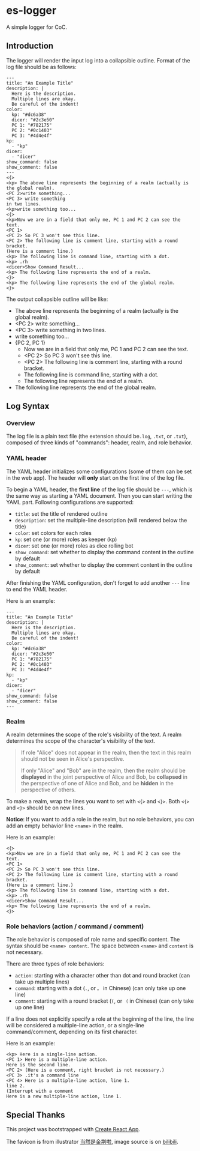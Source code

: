 # es-logger

A simple logger for CoC.

## Introduction

The logger will render the input log into a collapsible outline. Format of the log file should be as follows:

```
---
title: "An Example Title"
description: |
  Here is the description.
  Multiple lines are okay.
  Be careful of the indent!
color:
  kp: "#dc6a38"
  dicer: "#2c3e50"
  PC 1: "#782175"
  PC 2: "#0c1403"
  PC 3: "#4d4e4f"
kp:
  - "kp"
dicer:
  - "dicer"
show_command: false
show_comment: false
---
<{>
<kp> The above line represents the beginning of a realm (actually is the global realm).
<PC 2>write something...
<PC 3> write something
in two lines.
<kp>write something too...
<{>
<kp>Now we are in a field that only me, PC 1 and PC 2 can see the text.
<PC 1>
<PC 2> So PC 3 won't see this line.
<PC 2> The following line is comment line, starting with a round bracket.
(Here is a comment line.)
<kp> The following line is command line, starting with a dot.
<kp> .rh
<dicer>Show Command Result...
<kp> The following line represents the end of a realm.
<}>
<kp> The following line represents the end of the global realm.
<}>
```

The output collapsible outline will be like:

- <kp> The above line represents the beginning of a realm (actually is the global realm).
- <PC 2> write something...
- <PC 3> write something in two lines.
- <kp> write something too...
- {PC 2, PC 1}
  - <kp> Now we are in a field that only me, PC 1 and PC 2 can see the text.
  - <PC 2> So PC 3 won't see this line.
  - <PC 2> The following line is comment line, starting with a round bracket.
  - <kp> The following line is command line, starting with a dot.
  - <kp> The following line represents the end of a realm.
- <kp> The following line represents the end of the global realm.

## Log Syntax

### Overview

The log file is a plain text file (the extension should be`.log`, `.txt`, or `.txt`), composed of three kinds of "commands": header, realm, and role behavior.

### YAML header

The YAML header initializes some configurations (some of them can be set in the web app). The header will **only** start on the first line of the log file.

To begin a YAML header, the **first line** of the log file should be `---`, which is the same way as starting a YAML document. Then you can start writing the YAML part. Following configurations are supported:

- `title`: set the title of rendered outline
- `description`: set the multiple-line description (will rendered below the title)
- `color`: set colors for each roles
- `kp`: set one (or more) roles as keeper (kp)
- `dicer`: set one (or more) roles as dice rolling bot
- `show_command`: set whether to display the command content in the outline by default
- `show_comment`: set whether to display the comment content in the outline by default

After finishing the YAML configuration, don't forget to add another `---` line to end the YAML header.

Here is an example:

```{yaml}
---
title: "An Example Title"
description: |
  Here is the description.
  Multiple lines are okay.
  Be careful of the indent!
color:
  kp: "#dc6a38"
  dicer: "#2c3e50"
  PC 1: "#782175"
  PC 2: "#0c1403"
  PC 3: "#4d4e4f"
kp:
  - "kp"
dicer:
  - "dicer"
show_command: false
show_comment: false
---
```

### Realm

A realm determines the scope of the role's visibility of the text. A realm determines the scope of the character's visibility of the text.

> If role "Alice" does not appear in the realm, then the text in this realm should not be seen in Alice's perspective.
>
> If only "Alice" and "Bob" are in the realm, then the realm should be **displayed** in the joint perspective of Alice and Bob, be **collapsed** in the perspective of one of Alice and Bob, and be **hidden** in the perspective of others.

To make a realm, wrap the lines you want to set with `<{>` and `<}>`. Both `<{>` and `<}>` should be on new lines.

**Notice**: If you want to add a role in the realm, but no role behaviors, you can add an empty behavior line `<name>` in the realm.

Here is an example:

```
<{>
<kp>Now we are in a field that only me, PC 1 and PC 2 can see the text.
<PC 1>
<PC 2> So PC 3 won't see this line.
<PC 2> The following line is comment line, starting with a round bracket.
(Here is a comment line.)
<kp> The following line is command line, starting with a dot.
<kp> .rh
<dicer>Show Command Result...
<kp> The following line represents the end of a realm.
<}>
```

### Role behaviors (action / command / comment)

The role behavior is composed of role name and specific content. The syntax should be `<name> content`. The space between `<name>` and `content` is not necessary.

There are three types of role behaviors:

- `action`: starting with a character other than dot and round bracket (can take up multiple lines)
- `command`: starting with a dot (`.`, or `。` in Chinese) (can only take up one line)
- `comment`: starting with a round bracket (`(`, or `（` in Chinese) (can only take up one line)

If a line does not explicitly specify a role at the beginning of the line, the line will be considered a multiple-line action, or a single-line command/comment, depending on its first character.

Here is an example:

```
<kp> Here is a single-line action.
<PC 1> Here is a multiple-line action.
Here is the second line.
<PC 2> (Here is a comment, right bracket is not necessary.)
<PC 3> .it's a command line
<PC 4> Here is a multiple-line action, line 1.
line 2.
(Interrupt with a comment
Here is a new multiple-line action, line 1.
```

## Special Thanks

This project was bootstrapped with [Create React App](https://github.com/facebook/create-react-app).

The favicon is from illustrator [当然是金荆啦](https://space.bilibili.com/3255771/), image source is on [bilibili](https://t.bilibili.com/509792783880897356).

